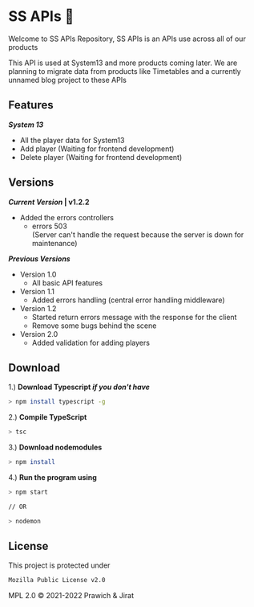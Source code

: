 # SS APIs 💾

Welcome to SS APIs Repository, SS APIs is an APIs use across all of our products

This API is used at System13 and more products coming later. We are planning to migrate data from products like Timetables and a currently unnamed blog project to these APIs 

## Features

**_System 13_**

- All the player data for System13
- Add player (Waiting for frontend development)
- Delete player (Waiting for frontend development)

## Versions

**_Current Version_ | v1.2.2** <br/>

- Added the errors controllers
  - errors 503 <br/>
    (Server can't handle the request because the server is down for maintenance)

**_Previous Versions_**

- Version 1.0
  - All basic API features
- Version 1.1
  - Added errors handling (central error handling middleware)
- Version 1.2
  - Started return errors message with the response for the client
  - Remove some bugs behind the scene
- Version 2.0
  - Added validation for adding players

## Download

1.) **Download Typescript *if you don't have***
```zsh
> npm install typescript -g
```

2.) **Compile TypeScript**
```zsh
> tsc
```

3.) **Download nodemodules**
```zsh
> npm install
```

4.) **Run the program using** 
```zsh
> npm start

// OR

> nodemon
```


## License

This project is protected under

```sh
Mozilla Public License v2.0
```

MPL 2.0 © 2021-2022 Prawich & Jirat
